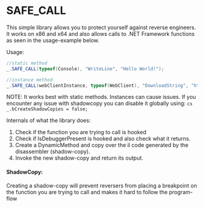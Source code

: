# SAFE_CALL

This simple library allows you to protect yourself against reverse engineers.
It works on x86 and x64 and also allows calls to .NET Framework functions as seen in the usage-example below.

Usage:
``` cs
//static method
_.SAFE_CALL(typeof(Console), "WriteLine", "Hello World!");

//instance method
_.SAFE_CALL(webClientInstance, typeof(WebClient), "DownloadString", "https://pastebin.com/raw/fBqd8yM6");
```

NOTE: It works best with static methods. Instances can cause issues.
      If you encounter any issue with shadowcopy you can disable it globally using:
      ``` cs 
      _.bCreateShadowCopies = false;
      ```


Internals of what the library does:
1. Check if the function you are trying to call is hooked
2. Check if IsDebuggerPresent is hooked and also check what it returns.
3. Create a DynamicMethod and copy over the il code generated by the disassembler (shadow-copy).
4. Invoke the new shadow-copy and return its output.

#### ShadowCopy:
Creating a shadow-copy will prevent reversers from 
placing a breakpoint on the function you are trying to call 
and makes it hard to follow the program-flow
